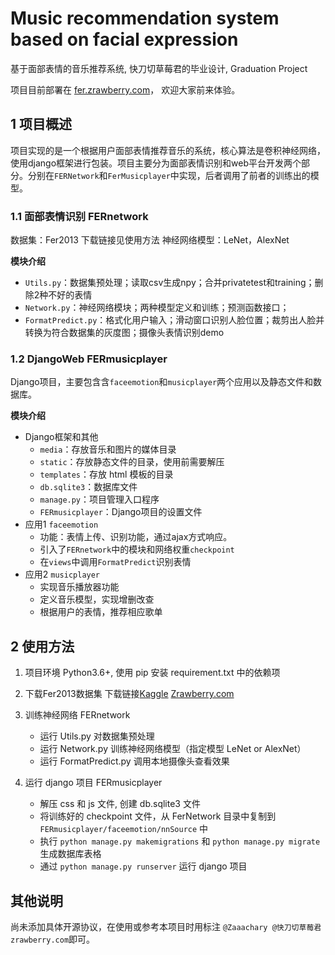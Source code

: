 # Music recommendation system based on facial expression
基于面部表情的音乐推荐系统, 快刀切草莓君的毕业设计, Graduation Project

项目目前部署在 [fer.zrawberry.com](http://fer.zrawberry.com)， 欢迎大家前来体验。

## 1 项目概述
项目实现的是一个根据用户面部表情推荐音乐的系统，核心算法是卷积神经网络，使用django框架进行包装。项目主要分为面部表情识别和web平台开发两个部分。分别在`FERNetwork`和`FerMusicplayer`中实现，后者调用了前者的训练出的模型。

### 1.1 面部表情识别 FERnetwork
数据集：Fer2013 下载链接见使用方法 神经网络模型：LeNet，AlexNet

**模块介绍**
- `Utils.py`：数据集预处理；读取csv生成npy；合并privatetest和training；删除2种不好的表情
- `Network.py`：神经网络模块；两种模型定义和训练；预测函数接口；
- `FormatPredict.py`：格式化用户输入；滑动窗口识别人脸位置；裁剪出人脸并转换为符合数据集的灰度图；摄像头表情识别demo

### 1.2 DjangoWeb FERmusicplayer
Django项目，主要包含含`faceemotion`和`musicplayer`两个应用以及静态文件和数据库。

**模块介绍**
- Django框架和其他
    - `media`：存放音乐和图片的媒体目录
    - `static`：存放静态文件的目录，使用前需要解压
    - `templates`：存放 html 模板的目录
    - `db.sqlite3`：数据库文件
    - `manage.py`：项目管理入口程序
    - `FERmusicplayer`：Django项目的设置文件
- 应用1 `faceemotion`
    - 功能：表情上传、识别功能，通过ajax方式响应。
    - 引入了`FERnetwork`中的模块和网络权重`checkpoint`
    - 在`views`中调用`FormatPredict`识别表情
- 应用2 `musicplayer`
    - 实现音乐播放器功能
    - 定义音乐模型，实现增删改查
    - 根据用户的表情，推荐相应歌单
    
## 2 使用方法
1. 项目环境 Python3.6+, 使用 pip 安装 requirement.txt 中的依赖项
2. 下载Fer2013数据集 下载链接[Kaggle](https://www.kaggle.com/deadskull7/fer2013) [Zrawberry.com](http://cloud.zrawberry.com/index.php/s/ngwt5QBiR4FMPEj)
3. 训练神经网络 FERnetwork
	- 运行 Utils.py 对数据集预处理
	- 运行 Network.py 训练神经网络模型（指定模型 LeNet or AlexNet）
	- 运行 FormatPredict.py 调用本地摄像头查看效果

4. 运行 django 项目 FERmusicplayer
	- 解压 css 和 js 文件, 创建 db.sqlite3 文件
	- 将训练好的 checkpoint 文件，从 FerNetwork 目录中复制到 `FERmusicplayer/faceemotion/nnSource` 中
	- 执行 `python manage.py makemigrations` 和 `python manage.py migrate` 生成数据库表格
	- 通过 `python manage.py runserver` 运行 django 项目
  
## 其他说明
尚未添加具体开源协议，在使用或参考本项目时用标注 `@Zaaachary @快刀切草莓君 zrawberry.com`即可。
